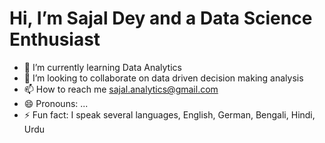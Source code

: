 # Hi, I’m Sajal Dey and a Data Science Enthusiast 

- 🌱 I’m currently learning Data Analytics
- 💞️ I’m looking to collaborate on data driven decision making analysis
- 📫 How to reach me sajal.analytics@gmail.com
- 😄 Pronouns: ...
- ⚡ Fun fact: I speak several languages, English, German, Bengali, Hindi, Urdu

<!---
sajdey/sajdey is a ✨ special ✨ repository because its `README.md` (this file) appears on your GitHub profile.
You can click the Preview link to take a look at your changes.
--->

